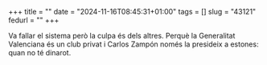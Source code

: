 +++
title = ""
date = "2024-11-16T08:45:31+01:00"
tags = []
slug = "43121"
fedurl = ""
+++

Va fallar el sistema però la culpa és dels altres. Perquè la Generalitat Valenciana és un club privat i Carlos Zampón només la presideix a estones: quan no té dinarot.
